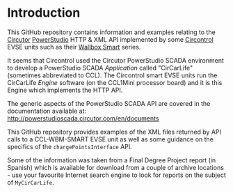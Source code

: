 # Introduction

This GitHub repository contains information and examples relating to the 
[Circutor](https://circutor.com/en) [PowerStudio](http://circutor.es/en/products/measurement-and-control/energy-management-software/powerstudio-series-detail) HTTP & XML API implemented by some [Circontrol](https://www.circontrol.com/) EVSE units such as their [Wallbox Smart](https://circontrol.com/ev-charging/ac-wallbox/wallbox-smart/) series.

It seems that Circontrol used the Circutor PowerStudio SCADA environment to develop a PowerStudio SCADA *Application* called "CirCarLife" (sometimes abbreviated to CCL).
The Circontrol smart EVSE units run the CirCarLife *Engine* software (on the CCL1Mini processor board) and it is this Engine which implements the HTTP API.

The generic aspects of the PowerStudio SCADA API are covered in the documentation
available at: http://powerstudioscada.circutor.com/en/documents

This GitHub repository provides examples of the XML files returned by API calls to a CCL-WBM-SMART EVSE unit as well as some guidance on the specifics of the `chargePointsInterface` API.

Some of the information was taken from a Final Degree Project report (in Spanish) which is available for download from a couple of archive locations - use your favourite Internet search engine to look for reports on the subject of `MyCirCarLife`.
